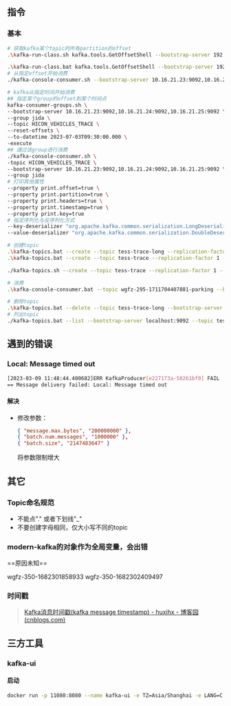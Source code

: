 ## 指令

### 基本

```sh
# 获取kafka某个topic的所有partition的offset
.\kafka-run-class.sh kafka.tools.GetOffsetShell --bootstrap-server 192.168.1.115:9092 --topic tess-trace-long

.\kafka-run-class.bat kafka.tools.GetOffsetShell --bootstrap-server 192.168.1.115:9092 --topic tess-trace-long
# 从指定offset开始消费
./kafka-console-consumer.sh --bootstrap-server 10.16.21.23:9092,10.16.21.24:9092,10.16.21.25:9092 --topic HICON_VEHICLES_TRACE --offset 35000000 --partition 16

# kafka从指定时间开始消费
## 指定某个group的offset到某个时间点
kafka-consumer-groups.sh \
--bootstrap-server 10.16.21.23:9092,10.16.21.24:9092,10.16.21.25:9092 \
--group jida \
--topic HICON_VEHICLES_TRACE \
--reset-offsets \
--to-datetime 2023-07-03T09:30:00.000 \
-execute
## 通过该group进行消费
./kafka-console-consumer.sh \
-topic HICON_VEHICLES_TRACE \
--bootstrap-server 10.16.21.23:9092,10.16.21.24:9092,10.16.21.25:9092 \
--group jida 
# 打印其他属性
--property print.offset=true \
--property print.partition=true \
--property print.headers=true \
--property print.timestamp=true \
--property print.key=true
# 指定序列化与反序列化方式
--key-deserializer "org.apache.kafka.common.serialization.LongDeserializer"	\
--value-deserializer "org.apache.kafka.common.serialization.DoubleDeserializer"

# 创建topic
.\kafka-topics.bat --create --topic tess-trace-long --replication-factor 1 --partitions 61 --bootstrap-server 192.168.1.115:9092
.\kafka-topics.bat --create --topic tess-trace --replication-factor 1 --partitions 61 --bootstrap-server 10.184.224.6:9092

./kafka-topics.sh --create --topic tess-trace --replication-factor 1 --partitions 11 --bootstrap-server 10.16.21.23:9092,10.16.21.24:9092,10.16.21.25:9092

# 消费
.\kafka-console-consumer.bat --topic wgfz-295-1711704407881-parking --bootstrap-server 192.168.1.114:9092 --partition 0

# 删除topic
.\kafka-topics.bat --delete --topic tess-trace-long --bootstrap-server 192.168.1.115:9092
# 列出topic
./kafka-topics.bat --list --bootstrap-server localhost:9092 --topic tess-trace-long
```

## 遇到的错误

### Local: Message timed out

```sh
[2023-03-09 11:48:44.400682]ERR KafkaProducer[e227173a-50261bf0] FAIL | [thrd:123.60.14.186:9092/bootstrap]: 123.60.14.186:9092/0: 2 request(s) timed out: disconnect (after 1001ms in state UP)
== Message delivery failed: Local: Message timed out
```

#### 解决

- 修改参数：

  ```json
  { "message.max.bytes", "200000000" },
  { "batch.num.messages", "1000000" },
  { "batch.size", "2147483647" }
  ```

  将参数限制增大

## 其它

### Topic命名规范

- 不能点"." 或者下划线"_"
- 不要创建字母相同，仅大小写不同的topic

### modern-kafka的对象作为全局变量，会出错

==原因未知==

wgfz-350-1682301858933
wgfz-350-1682302409497

### 时间戳

>[Kafka消息时间戳(kafka message timestamp) - huxihx - 博客园 (cnblogs.com)](https://www.cnblogs.com/huxi2b/p/6050778.html)

## 三方工具

### kafka-ui

#### 启动

```sh
docker run -p 11080:8080 --name kafka-ui -e TZ=Asia/Shanghai -e LANG=C.UTF-8 -e DYNAMIC_CONFIG_ENABLED=true -d  192.168.1.118/library/provectuslabs/kafka-ui:latest
```

